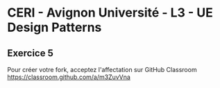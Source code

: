 # CERI - Avignon Université - L3 - UE Design Patterns

## Exercice 5


Pour créer votre fork, acceptez l'affectation sur GitHub Classroom https://classroom.github.com/a/m3ZuvVna
